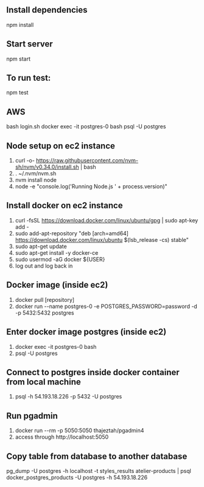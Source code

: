 <!-- # Products-API
back-end for Products for Project-Atelier -->

## Install dependencies
npm install

## Start server
npm start

## To run test:
npm test

## AWS
bash login.sh
docker exec -it postgres-0 bash
psql -U postgres

## Node setup on ec2 instance
1. curl -o- https://raw.githubusercontent.com/nvm-sh/nvm/v0.34.0/install.sh | bash
2. . ~/.nvm/nvm.sh
3. nvm install node
4. node -e "console.log('Running Node.js ' + process.version)"

## Install docker on ec2 instance
1. curl -fsSL https://download.docker.com/linux/ubuntu/gpg | sudo apt-key add -
2. sudo add-apt-repository "deb [arch=amd64] https://download.docker.com/linux/ubuntu $(lsb_release -cs) stable"
3. sudo apt-get update
4. sudo apt-get install -y docker-ce
5. sudo usermod -aG docker ${USER}
6. log out and log back in

## Docker image (inside ec2)
1. docker pull [repository]
2. docker run --name postgres-0 -e POSTGRES_PASSWORD=password -d -p 5432:5432 postgres

## Enter docker image postgres (inside ec2)
1. docker exec -it postgres-0 bash
2. psql -U postgres

## Connect to postgres inside docker container from local machine
1. psql -h 54.193.18.226 -p 5432 -U postgres

## Run pgadmin
1. docker run --rm -p 5050:5050 thajeztah/pgadmin4
2. access through  http://localhost:5050

## Copy table from database to another database
pg_dump -U postgres -h localhost -t styles_results atelier-products | psql docker_postgres_products -U postgres -h 54.193.18.226